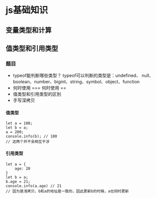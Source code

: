 # js基础知识
## 变量类型和计算
## 值类型和引用类型

### 题目
+ typeof能判断哪些类型？
typeof可以判断的类型是：undefined、 null、boolean、number、bigint、string、symbol、object、function
+ 何时使用 === 何时使用 ==
+ 值类型和引用类型的区别
+ 手写深拷贝

#### 值类型

```
let a = 100;
let b = a;
a = 200;
console.info(b); // 100
// 这两个并不会相互干涉
```

#### 引用类型

```
let a = {
    age: 20
}
let b = a;
b.age = 21;
console.info(a.age) // 21
// 因为是浅拷贝，b和a的地址是一致的，因此更新b的时候，a也同时更新
```
